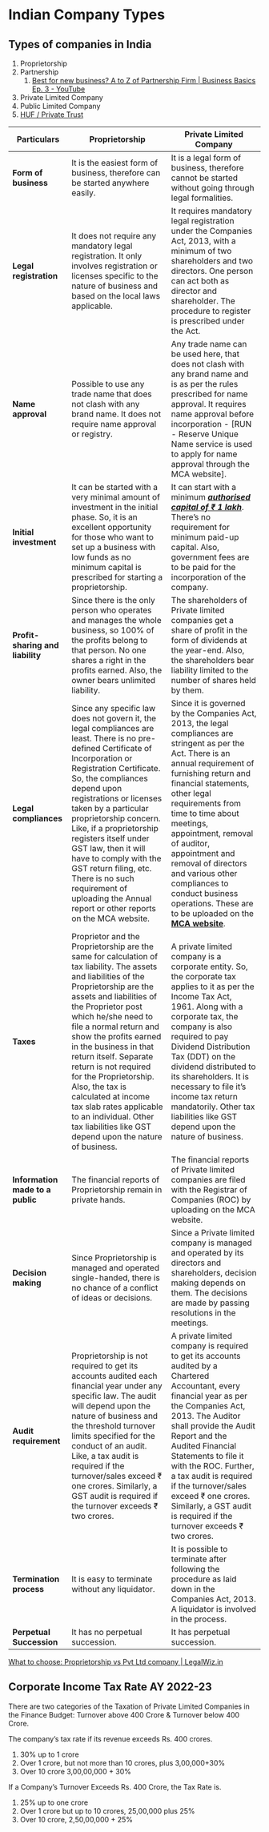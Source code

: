 # Indian Company Types

## Types of companies in India

1. Proprietorship
2. Partnership
	1. [Best for new business? A to Z of Partnership Firm \| Business Basics Ep. 3 - YouTube](https://youtu.be/SOXKc3LW3QQ)
3. Private Limited Company
4. Public Limited Company
5. [HUF / Private Trust](economics/taxation/huf-private-trust.md)

| **Particulars** | **Proprietorship** | **Private Limited Company** |
|---|---|---|
| **Form of business** | It is the easiest form of business, therefore can be started anywhere easily. | It is a legal form of business, therefore cannot be started without going through legal formalities. |
| **Legal registration** | It does not require any mandatory legal registration. It only involves registration or licenses specific to the nature of business and based on the local laws applicable. | It requires mandatory legal registration under the Companies Act, 2013, with a minimum of two shareholders and two directors. One person can act both as director and shareholder. The procedure to register is prescribed under the Act. |
| **Name approval** | Possible to use any trade name that does not clash with any brand name. It does not require name approval or registry. | Any trade name can be used here, that does not clash with any brand name and is as per the rules prescribed for name approval. It requires name approval before incorporation - [RUN - Reserve Unique Name service is used to apply for name approval through the MCA website]. |
| **Initial investment** | It can be started with a very minimal amount of investment in the initial phase. So, it is an excellent opportunity for those who want to set up a business with low funds as no minimum capital is prescribed for starting a proprietorship. | It can start with a minimum [**_authorised capital of ₹ 1 lakh_**](https://www.legalwiz.in/blog/capital-required-to-register-pvt-company). There’s no requirement for minimum paid-up capital.  Also, government fees are to be paid for the incorporation of the company. |
| **Profit-sharing and liability** | Since there is the only person who operates and manages the whole business, so 100% of the profits belong to that person. No one shares a right in the profits earned. Also, the owner bears unlimited liability. | The shareholders of Private limited companies get a share of profit in the form of dividends at the year-end. Also, the shareholders bear liability limited to the number of shares held by them. |
| **Legal compliances** | Since any specific law does not govern it, the legal compliances are least. There is no pre-defined Certificate of Incorporation or Registration Certificate. So, the compliances depend upon registrations or licenses taken by a particular proprietorship concern. Like, if a proprietorship registers itself under GST law, then it will have to comply with the GST return filing, etc. There is no such requirement of uploading the Annual report or other reports on the MCA website. | Since it is governed by the Companies Act, 2013, the legal compliances are stringent as per the Act. There is an annual requirement of furnishing return and financial statements, other legal requirements from time to time about meetings, appointment, removal of auditor, appointment and removal of directors and various other compliances to conduct business operations. These are to be uploaded on the [**MCA website**](http://www.mca.gov.in/). |
| **Taxes** | Proprietor and the Proprietorship are the same for calculation of tax liability. The assets and liabilities of the Proprietorship are the assets and liabilities of the Proprietor post which he/she need to file a normal return and show the profits earned in the business in that return itself. Separate return is not required for the Proprietorship. Also, the tax is calculated at income tax slab rates applicable to an individual. Other tax liabilities like GST depend upon the nature of business. | A private limited company is a corporate entity. So, the corporate tax applies to it as per the Income Tax Act, 1961. Along with a corporate tax, the company is also required to pay Dividend Distribution Tax (DDT) on the dividend distributed to its shareholders. It is necessary to file it’s income tax return mandatorily. Other tax liabilities like GST depend upon the nature of business. |
| **Information made to a public** | The financial reports of Proprietorship remain in private hands. | The financial reports of Private limited companies are filed with the Registrar of Companies (ROC) by uploading on the MCA website. |
| **Decision making** | Since Proprietorship is managed and operated single-handed, there is no chance of a conflict of ideas or decisions. | Since a Private limited company is managed and operated by its directors and shareholders, decision making depends on them. The decisions are made by passing resolutions in the meetings. |
| **Audit requirement** | Proprietorship is not required to get its accounts audited each financial year under any specific law. The audit will depend upon the nature of business and the threshold turnover limits specified for the conduct of an audit. Like, a tax audit is required if the turnover/sales exceed ₹ one crores. Similarly, a GST audit is required if the turnover exceeds ₹ two crores. | A private limited company is required to get its accounts audited by a Chartered Accountant, every financial year as per the Companies Act, 2013. The Auditor shall provide the Audit Report and the Audited Financial Statements to file it with the ROC. Further, a tax audit is required if the turnover/sales exceed ₹ one crores. Similarly, a GST audit is required if the turnover exceeds ₹ two crores. |
| **Termination process** | It is easy to terminate without any liquidator. | It is possible to terminate after following the procedure as laid down in the Companies Act, 2013. A liquidator is involved in the process. |
| **Perpetual Succession** | It has no perpetual succession. | It has perpetual succession. |

[What to choose: Proprietorship vs Pvt Ltd company | LegalWiz.in](https://www.legalwiz.in/blog/what-to-choose-proprietorship-or-private-limited-company)

## Corporate Income Tax Rate AY 2022-23

There are two categories of the Taxation of Private Limited Companies in the Finance Budget: Turnover above 400 Crore & Turnover below 400 Crore.

The company’s tax rate if its revenue exceeds Rs. 400 crores.

1. 30% up to 1 crore
2. Over 1 crore, but not more than 10 crores, plus 3,00,000+30%
3. Over 10 crore 3,00,00,000 + 30%

If a Company’s Turnover Exceeds Rs. 400 Crore, the Tax Rate is.

1. 25% up to one crore
2. Over 1 crore but up to 10 crores, 25,00,000 plus 25%
3. Over 10 crore, 2,50,00,000 + 25%
